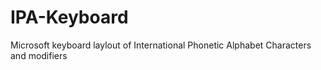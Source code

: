 # IPA-Keyboard
Microsoft keyboard laylout of International Phonetic Alphabet Characters and modifiers

